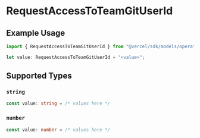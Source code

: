 # RequestAccessToTeamGitUserId

## Example Usage

```typescript
import { RequestAccessToTeamGitUserId } from "@vercel/sdk/models/operations/requestaccesstoteam.js";

let value: RequestAccessToTeamGitUserId = "<value>";
```

## Supported Types

### `string`

```typescript
const value: string = /* values here */
```

### `number`

```typescript
const value: number = /* values here */
```

